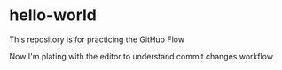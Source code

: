 # hello-world
This repository is for practicing the GitHub Flow

Now I'm plating with the editor to understand commit changes workflow
